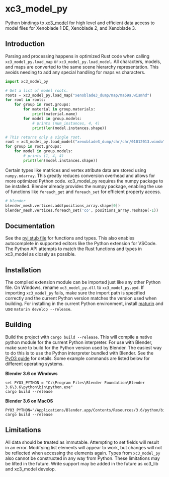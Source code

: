 # xc3_model_py
Python bindings to [xc3_model](https://github.com/ScanMountGoat/xc3_lib) for high level and efficient data access to model files for Xenoblade 1 DE, Xenoblade 2, and Xenoblade 3.

## Introduction
Parsing and processing happens in optimized Rust code when calling `xc3_model_py.load_map` or `xc3_model_py.load_model`. All characters, models, and maps are converted to the same scene hierarchy representation. This avoids needing to add any special handling for maps vs characters. 

```python
import xc3_model_py

# Get a list of model roots.
roots = xc3_model_py.load_map("xenoblade3_dump/map/ma59a.wismhd")
for root in roots:
    for group in root.groups:
        for material in group.materials:
            print(material.name)
        for model in group.models:
            # prints (num_instances, 4, 4)
            print(len(model.instances.shape))

# This returns only a single root.
root = xc3_model_py.load_model("xenoblade3_dump/chr/chr/01012013.wimdo")
for group in root.groups:
    for model in group.models:
        # prints (1, 4, 4)
        print(len(model.instances.shape))
```

Certain types like matrices and vertex atribute data are stored using `numpy.ndarray`. This greatly reduces conversion overhead and allows for more optimized Python code. xc3_model_py requires the numpy package to be installed. Blender already provides the numpy package, enabling the use of functions like `foreach_get` and `foreach_set` for efficient property access.

```python
# blender
blender_mesh.vertices.add(positions_array.shape[0])
blender_mesh.vertices.foreach_set('co', positions_array.reshape(-1))
```

## Documentation
See the [pyi stub file](https://github.com/ScanMountGoat/xc3_model_py/blob/main/xc3_model_py/__init__.pyi) for functions and types. This also enables autocomplete in supported editors like the Python extension for VSCode. The Python API attempts to match the Rust functions and types in xc3_model as closely as possible. 

## Installation
The compiled extension module can be imported just like any other Python file. On Windows, rename `xc3_model_py.dll` to `xc3_model_py.pyd`. If importing `xc3_model_py` fails, make sure the import path is specified correctly and the current Python version matches the version used when building. For installing in the current Python environment, install [maturin](https://github.com/PyO3/maturin) and use `maturin develop --release`.

## Building
Build the project with `cargo build --release`. This will compile a native python module for the current Python interpreter. For use with Blender, make sure to build for the Python version used by Blender. The easiest way to do this is to use the Python interpreter bundled with Blender. See the [PyO3 guide](https://pyo3.rs/main/building_and_distribution) for details. Some example commands are listed below for different operating systems. 

**Blender 3.6 on Windows**  
```
set PYO3_PYTHON = "C:\Program Files\Blender Foundation\Blender 3.6\3.6\python\bin\python.exe"
cargo build --release
```

**Blender 3.6 on MacOS**  
```
PYO3_PYTHON="/Applications/Blender.app/Contents/Resources/3.6/python/bin/python3.10" cargo build --release
```

## Limitations
All data should be treated as immutable. Attempting to set fields will result in an error. Modifying list elements will appear to work, but changes will not be reflected when accessing the elements again. Types from `xc3_model_py` also cannot be constructed in any way from Python. These limitations may be lifted in the future. Write support may be added in the future as xc3_lib and xc3_model develop. 
